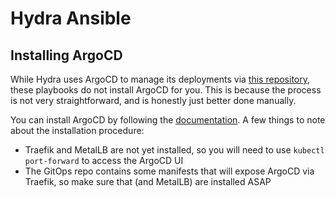 # Hydra Ansible

## Installing ArgoCD

While Hydra uses ArgoCD to manage its deployments via [this repository](https://github.com/constellation-net/hydra), these playbooks do not install ArgoCD for you. 
This is because the process is not very straightforward, and is honestly just better done manually.

You can install ArgoCD by following the [documentation](https://argo-cd.readthedocs.io/en/stable/getting_started/#3-access-the-argo-cd-api-server).
A few things to note about the installation procedure:

- Traefik and MetalLB are not yet installed, so you will need to use `kubectl port-forward` to access the ArgoCD UI
- The GitOps repo contains some manifests that will expose ArgoCD via Traefik, so make sure that (and MetalLB) are installed ASAP